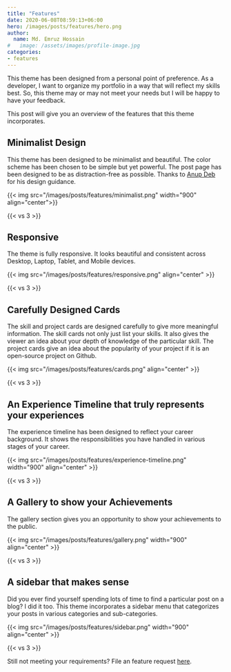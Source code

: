 ```yaml
---
title: "Features"
date: 2020-06-08T08:59:13+06:00
hero: /images/posts/features/hero.png
author:
  name: Md. Emruz Hossain
#   image: /assets/images/profile-image.jpg
categories:
- features
---
```


This theme has been designed from a personal point of preference. As a developer, I want to organize my portfolio in a way that will reflect my skills best. So, this theme may or may not meet your needs but I will be happy to have your feedback.

This post will give you an overview of the features that this theme incorporates.

## Minimalist Design

This theme has been designed to be minimalist and beautiful. The color scheme has been chosen to be simple but yet powerful. The post page has been designed to be as distraction-free as possible. Thanks to [Anup Deb](https://dribbble.com/anupdeb) for his design guidance.

{{< img src="/images/posts/features/minimalist.png" width="900" align="center">}}

{{< vs 3 >}}

## Responsive

The theme is fully responsive. It looks beautiful and consistent across Desktop, Laptop, Tablet, and Mobile devices.

{{< img src="/images/posts/features/responsive.png" align="center" >}}

{{< vs 3 >}}

## Carefully Designed Cards

The skill and project cards are designed carefully to give more meaningful information. The skill cards not only just list your skills. It also gives the viewer an idea about your depth of knowledge of the particular skill. The project cards give an idea about the popularity of your project if it is an open-source project on Github.

{{< img src="/images/posts/features/cards.png" align="center" >}}

{{< vs 3 >}}

## An Experience Timeline that truly represents your experiences

The experience timeline has been designed to reflect your career background. It shows the responsibilities you have handled in various stages of your career.

{{< img src="/images/posts/features/experience-timeline.png" width="900" align="center" >}}

{{< vs 3 >}}

## A Gallery to show your Achievements

The gallery section gives you an opportunity to show your achievements to the public.

{{< img src="/images/posts/features/gallery.png" width="900" align="center" >}}

{{< vs 3 >}}

## A sidebar that makes sense

Did you ever find yourself spending lots of time to find a particular post on a blog? I did it too. This theme incorporates a sidebar menu that categorizes your posts in various categories and sub-categories.

{{< img src="/images/posts/features/sidebar.png" width="900" align="center" >}}

{{< vs 3 >}}

Still not meeting your requirements? File an feature request [here](https://github.com/hossainemruz/toha).
